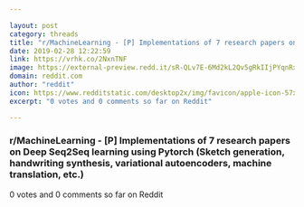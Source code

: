 ```yaml
---

layout: post
category: threads
title: "r/MachineLearning - [P] Implementations of 7 research papers on Deep Seq2Seq learning using Pytorch (Sketch generation, handwriting synthesis, variational autoencoders, machine translation, etc.)"
date: 2019-02-28 12:22:59
link: https://vrhk.co/2NxnTNF
image: https://external-preview.redd.it/sR-QLv7E-6Md2kL2Qv5gRkIIjPYqnRx-thWcX8zyeV4.jpg?auto=webp&s=f334b1cdb83dd61f9c67c7c3ca48239241504706
domain: reddit.com
author: "reddit"
icon: https://www.redditstatic.com/desktop2x/img/favicon/apple-icon-57x57.png
excerpt: "0 votes and 0 comments so far on Reddit"

---
```


### r/MachineLearning - [P] Implementations of 7 research papers on Deep Seq2Seq learning using Pytorch (Sketch generation, handwriting synthesis, variational autoencoders, machine translation, etc.)

0 votes and 0 comments so far on Reddit